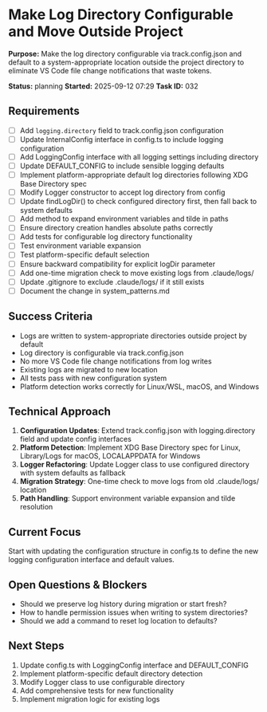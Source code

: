 # Make Log Directory Configurable and Move Outside Project

**Purpose:** Make the log directory configurable via track.config.json and default to a system-appropriate location outside the project directory to eliminate VS Code file change notifications that waste tokens.

**Status:** planning
**Started:** 2025-09-12 07:29
**Task ID:** 032

## Requirements
- [ ] Add `logging.directory` field to track.config.json configuration
- [ ] Update InternalConfig interface in config.ts to include logging configuration
- [ ] Add LoggingConfig interface with all logging settings including directory
- [ ] Update DEFAULT_CONFIG to include sensible logging defaults
- [ ] Implement platform-appropriate default log directories following XDG Base Directory spec
- [ ] Modify Logger constructor to accept log directory from config
- [ ] Update findLogDir() to check configured directory first, then fall back to system defaults
- [ ] Add method to expand environment variables and tilde in paths
- [ ] Ensure directory creation handles absolute paths correctly
- [ ] Add tests for configurable log directory functionality
- [ ] Test environment variable expansion
- [ ] Test platform-specific default selection
- [ ] Ensure backward compatibility for explicit logDir parameter
- [ ] Add one-time migration check to move existing logs from .claude/logs/
- [ ] Update .gitignore to exclude .claude/logs/ if it still exists
- [ ] Document the change in system_patterns.md

## Success Criteria
- Logs are written to system-appropriate directories outside project by default
- Log directory is configurable via track.config.json
- No more VS Code file change notifications from log writes
- Existing logs are migrated to new location
- All tests pass with new configuration system
- Platform detection works correctly for Linux/WSL, macOS, and Windows

## Technical Approach
1. **Configuration Updates**: Extend track.config.json with logging.directory field and update config interfaces
2. **Platform Detection**: Implement XDG Base Directory spec for Linux, Library/Logs for macOS, LOCALAPPDATA for Windows
3. **Logger Refactoring**: Update Logger class to use configured directory with system defaults as fallback
4. **Migration Strategy**: One-time check to move logs from old .claude/logs/ location
5. **Path Handling**: Support environment variable expansion and tilde resolution

## Current Focus
Start with updating the configuration structure in config.ts to define the new logging configuration interface and default values.

## Open Questions & Blockers
- Should we preserve log history during migration or start fresh?
- How to handle permission issues when writing to system directories?
- Should we add a command to reset log location to defaults?

## Next Steps
1. Update config.ts with LoggingConfig interface and DEFAULT_CONFIG
2. Implement platform-specific default directory detection
3. Modify Logger class to use configurable directory
4. Add comprehensive tests for new functionality
5. Implement migration logic for existing logs

<!-- branch: feature/configurable-log-directory-032 -->